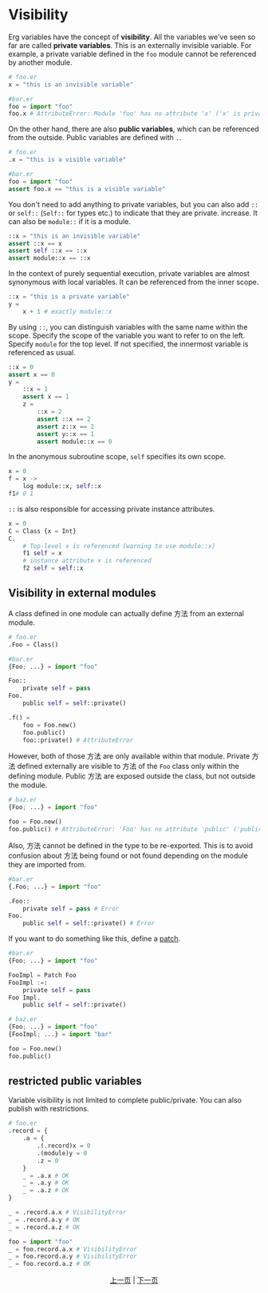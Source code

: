 # Visibility

Erg variables have the concept of __visibility__.
All the variables we've seen so far are called __private variables__. This is an externally invisible variable.
For example, a private variable defined in the `foo` module cannot be referenced by another module.

```python
# foo.er
x = "this is an invisible variable"
```

```python
#bar.er
foo = import "foo"
foo.x # AttributeError: Module 'foo' has no attribute 'x' ('x' is private)
```

On the other hand, there are also __public variables__, which can be referenced from the outside.
Public variables are defined with `.`.

```python
# foo.er
.x = "this is a visible variable"
```

```python
#bar.er
foo = import "foo"
assert foo.x == "this is a visible variable"
```

You don't need to add anything to private variables, but you can also add `::` or `self::` (`Self::` for types etc.) to indicate that they are private. increase. It can also be `module::` if it is a module.

```python
::x = "this is an invisible variable"
assert ::x == x
assert self ::x == ::x
assert module::x == ::x
```

In the context of purely sequential execution, private variables are almost synonymous with local variables. It can be referenced from the inner scope.

```python
::x = "this is a private variable"
y =
    x + 1 # exactly module::x
```

By using `::`, you can distinguish variables with the same name within the scope.
Specify the scope of the variable you want to refer to on the left. Specify `module` for the top level.
If not specified, the innermost variable is referenced as usual.

```python
::x = 0
assert x == 0
y =
    ::x = 1
    assert x == 1
    z =
        ::x = 2
        assert ::x == 2
        assert z::x == 2
        assert y::x == 1
        assert module::x == 0
```

In the anonymous subroutine scope, `self` specifies its own scope.

```python
x = 0
f = x ->
    log module::x, self::x
f1# 0 1
```

`::` is also responsible for accessing private instance attributes.

```python
x = 0
C = Class {x = Int}
C.
    # Top-level x is referenced (warning to use module::x)
    f1 self = x
    # instance attribute x is referenced
    f2 self = self::x
```

## Visibility in external modules

A class defined in one module can actually define 方法 from an external module.

```python
# foo.er
.Foo = Class()
```

```python
#bar.er
{Foo; ...} = import "foo"

Foo::
    private self = pass
Foo.
    public self = self::private()

.f() =
    foo = Foo.new()
    foo.public()
    foo::private() # AttributeError
```

However, both of those 方法 are only available within that module.
Private 方法 defined externally are visible to 方法 of the `Foo` class only within the defining module.
Public 方法 are exposed outside the class, but not outside the module.

```python
# baz.er
{Foo; ...} = import "foo"

foo = Foo.new()
foo.public() # AttributeError: 'Foo' has no attribute 'public' ('public' is defined in module 'bar')
```

Also, 方法 cannot be defined in the type to be re-exported.
This is to avoid confusion about 方法 being found or not found depending on the module they are imported from.

```python
#bar.er
{.Foo; ...} = import "foo"

.Foo::
    private self = pass # Error
Foo.
    public self = self::private() # Error
```

If you want to do something like this, define a [patch](./type/07_patch.md).

```python
#bar.er
{Foo; ...} = import "foo"

FooImpl = Patch Foo
FooImpl :=:
    private self = pass
Foo Impl.
    public self = self::private()
```

```python
# baz.er
{Foo; ...} = import "foo"
{FooImpl; ...} = import "bar"

foo = Foo.new()
foo.public()
```

## restricted public variables

Variable visibility is not limited to complete public/private.
You can also publish with restrictions.

```python
# foo.er
.record = {
    .a = {
        .(.record)x = 0
        .(module)y = 0
        .z = 0
    }
    _ = .a.x # OK
    _ = .a.y # OK
    _ = .a.z # OK
}

_ = .record.a.x # VisibilityError
_ = .record.a.y # OK
_ = .record.a.z # OK
```

```python
foo = import "foo"
_ = foo.record.a.x # VisibilityError
_ = foo.record.a.y # VisibilityError
_ = foo.record.a.z # OK
```

<p align='center'>
    <a href='./18_ownership.md'>上一页</a> | <a href='./20_naming_rule.md'>下一页</a>
</p>